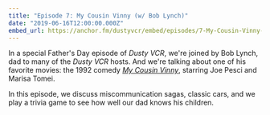 ```yaml
---
title: "Episode 7: My Cousin Vinny (w/ Bob Lynch)"
date: "2019-06-16T12:00:00.000Z"
embed_url: https://anchor.fm/dustyvcr/embed/episodes/7-My-Cousin-Vinny-w-Bob-Lynch-e7sore
---
```

In a special Father's Day episode of *Dusty VCR*, we're joined by Bob Lynch, dad to many of the *Dusty VCR* hosts. And we're talking about one of his favorite movies: the 1992 comedy [*My Cousin Vinny*](https://www.imdb.com/title/tt0104952/), starring Joe Pesci and Marisa Tomei.

In this episode, we discuss miscommunication sagas, classic cars, and we play a trivia game to see how well our dad knows his children.

